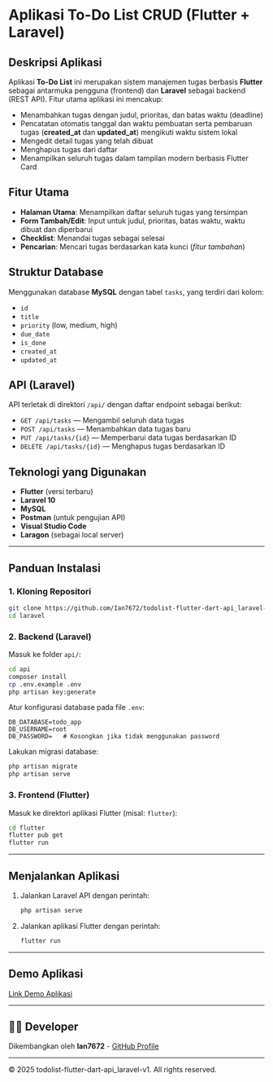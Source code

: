 # Aplikasi To-Do List CRUD (Flutter + Laravel)

## Deskripsi Aplikasi
Aplikasi **To-Do List** ini merupakan sistem manajemen tugas berbasis **Flutter** sebagai antarmuka pengguna (frontend) dan **Laravel** sebagai backend (REST API). Fitur utama aplikasi ini mencakup:

- Menambahkan tugas dengan judul, prioritas, dan batas waktu (deadline)
- Pencatatan otomatis tanggal dan waktu pembuatan serta pembaruan tugas (**created_at** dan **updated_at**) mengikuti waktu sistem lokal
- Mengedit detail tugas yang telah dibuat
- Menghapus tugas dari daftar
- Menampilkan seluruh tugas dalam tampilan modern berbasis Flutter Card

## Fitur Utama
- **Halaman Utama**: Menampilkan daftar seluruh tugas yang tersimpan
- **Form Tambah/Edit**: Input untuk judul, prioritas, batas waktu, waktu dibuat dan diperbarui
- **Checklist**: Menandai tugas sebagai selesai
- **Pencarian**: Mencari tugas berdasarkan kata kunci (*fitur tambahan*)

## Struktur Database
Menggunakan database **MySQL** dengan tabel `tasks`, yang terdiri dari kolom:
- `id`
- `title`
- `priority` (low, medium, high)
- `due_date`
- `is_done`
- `created_at`
- `updated_at`

## API (Laravel)
API terletak di direktori `/api/` dengan daftar endpoint sebagai berikut:
- `GET /api/tasks` — Mengambil seluruh data tugas
- `POST /api/tasks` — Menambahkan data tugas baru
- `PUT /api/tasks/{id}` — Memperbarui data tugas berdasarkan ID
- `DELETE /api/tasks/{id}` — Menghapus tugas berdasarkan ID

## Teknologi yang Digunakan
- **Flutter** (versi terbaru)
- **Laravel 10**
- **MySQL**
- **Postman** (untuk pengujian API)
- **Visual Studio Code**
- **Laragon** (sebagai local server)

---

## Panduan Instalasi

### 1. Kloning Repositori
```bash
git clone https://github.com/Ian7672/todolist-flutter-dart-api_laravel-v1
cd laravel
```

### 2. Backend (Laravel)
Masuk ke folder `api/`:
```bash
cd api
composer install
cp .env.example .env
php artisan key:generate
```

Atur konfigurasi database pada file `.env`:
```
DB_DATABASE=todo_app
DB_USERNAME=root
DB_PASSWORD=   # Kosongkan jika tidak menggunakan password
```

Lakukan migrasi database:
```bash
php artisan migrate
php artisan serve
```

### 3. Frontend (Flutter)
Masuk ke direktori aplikasi Flutter (misal: `flutter`):
```bash
cd flutter
flutter pub get
flutter run
```

---

## Menjalankan Aplikasi

1. Jalankan Laravel API dengan perintah:
   ```bash
   php artisan serve
   ```
2. Jalankan aplikasi Flutter dengan perintah:
   ```bash
   flutter run
   ```

---

## Demo Aplikasi

[Link Demo Aplikasi](https://github.com/user-attachments/assets/9659b1c1-5e24-4345-85f0-36b9377781da)

---

## 👨‍💻 Developer

Dikembangkan oleh **Ian7672** - [GitHub Profile](https://github.com/Ian7672)

---

© 2025 todolist-flutter-dart-api_laravel-v1. All rights reserved.
